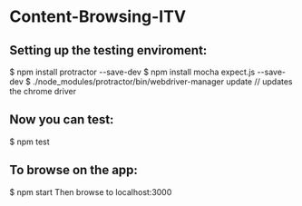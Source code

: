 # Content-Browsing-ITV
## Setting up the testing enviroment:
$ npm install protractor --save-dev
$ npm install mocha expect.js --save-dev
$ ./node_modules/protractor/bin/webdriver-manager update  // updates the chrome driver

## Now you can test:
$ npm test

## To browse on the app:
$ npm start
Then browse to localhost:3000
